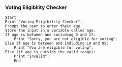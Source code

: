 ### Voting Eligibility Checker

    Start
    Print "Voting Eligibility Checker".
    Prompt the user to enter their age.
    Store the input in a variable called age.
    If age is between and including 0 and 17:
        Print "Sorry, you are not eligible for voting".
    Else if age is between and indluding 18 and 99:
        Print "You are eligible for voting".
    Else (if age is outside the valid range):
        Print "Invalid".
        End
